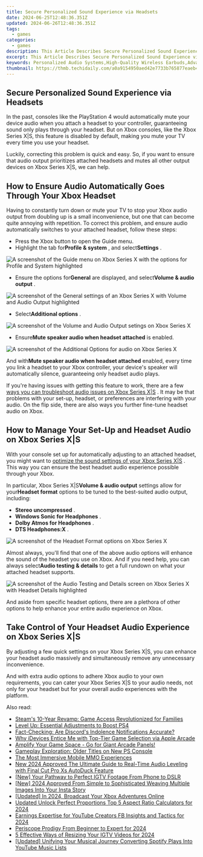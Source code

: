 ```yaml
---
title: Secure Personalized Sound Experience via Headsets
date: 2024-06-25T12:48:36.351Z
updated: 2024-06-26T12:48:36.351Z
tags:
  - games
categories:
  - games
description: This Article Describes Secure Personalized Sound Experience via Headsets
excerpt: This Article Describes Secure Personalized Sound Experience via Headsets
keywords: Personalized Audio Systems,High-Quality Wireless Earbuds,Advanced Noise Cancellation Headphones,Sound Secure Wireless Earbuds,Customized Sound Experience Headsets,Earbuds for Privacy & Sound Quality,Headphones with Customized Audio Settings
thumbnail: https://thmb.techidaily.com/a0a9154950aed42e7733b765877eaeb4a66b52b52c8c12f95943f09a40bb3819.jpg
---
```


## Secure Personalized Sound Experience via Headsets

 In the past, consoles like the PlayStation 4 would automatically mute your device audio when you attach a headset to your controller, guaranteeing sound only plays through your headset. But on Xbox consoles, like the Xbox Series X|S, this feature is disabled by default, making you mute your TV every time you use your headset.

 Luckily, correcting this problem is quick and easy. So, if you want to ensure that audio output prioritizes attached headsets and mutes all other output devices on Xbox Series X|S, we can help.

## How to Ensure Audio Automatically Goes Through Your Xbox Headset

 Having to constantly turn down or mute your TV to stop your Xbox audio output from doubling up is a small inconvenience, but one that can become quite annoying with repetition. To correct this problem, and ensure audio automatically switches to your attached headset, follow these steps:

* Press the Xbox button to open the Guide menu.
* Highlight the tab for**Profile & system** , and select**Settings** .

![A screenshot of the Guide menu on Xbox Series X with the options for Profile and System highlighted](https://static1.makeuseofimages.com/wordpress/wp-content/uploads/2023/07/xbox-guide-menu.jpg)

* Ensure the options for**General** are displayed, and select**Volume & audio output** .

![A screenshot of the General settings of an Xbox Series X with Volume and Audio Output highlighted](https://static1.makeuseofimages.com/wordpress/wp-content/uploads/2023/07/volume-and-audio-output-1.jpg)

* Select**Additional options** .

![A screenshot of the Volume and Audio Output setings on Xbox Series X](https://static1.makeuseofimages.com/wordpress/wp-content/uploads/2023/07/additional-options.jpg)

* Ensure**Mute speaker audio when headset attached** is enabled.

![A screenshot of the Additional Options for audio on Xbox Series X](https://static1.makeuseofimages.com/wordpress/wp-content/uploads/2023/07/mute-speaker-audio.jpg)

 And with**Mute speaker audio when headset attached** enabled, every time you link a headset to your Xbox controller, your device's speaker will automatically silence, guaranteeing only headset audio plays.

 If you're having issues with getting this feature to work, there are a few [ways you can troubleshoot audio issues on Xbox Series X|S](https://www.makeuseof.com/troubleshoot-xbox-audio-issues/) . It may be that problems with your set-up, headset, or preferences are interfering with your audio. On the flip side, there are also ways you further fine-tune headset audio on Xbox.

## How to Manage Your Set-Up and Headset Audio on Xbox Series X|S

 With your console set up for automatically adjusting to an attached headset, you might want to [optimize the sound settings of your Xbox Series X|S](https://www.makeuseof.com/xbox-series-xs-sound-settings/) . This way you can ensure the best headset audio experience possible through your Xbox.

 In particular, Xbox Series X|S**Volume & audio output** settings allow for your**Headset format** options to be tuned to the best-suited audio output, including:

* **Stereo uncompressed** .
* **Windows Sonic for Headphones** .
* **Dolby Atmos for Headphones** .
* **DTS Headphones:X** .

![A screenshot of the Headset Format options on Xbox Series X](https://static1.makeuseofimages.com/wordpress/wp-content/uploads/2023/07/headset-format.jpg)

 Almost always, you'll find that one of the above audio options will enhance the sound of the headset you use on Xbox. And if you need help, you can always select**Audio testing & details** to get a full rundown on what your attached headset supports.

![A screenshot of the Audio Testing and Details screen on Xbox Series X with Headset Details highlighted](https://static1.makeuseofimages.com/wordpress/wp-content/uploads/2023/07/headset-details.jpg)

 And aside from specific headset options, there are a plethora of other options to help enhance your entire audio experience on Xbox.

## Take Control of Your Headset Audio Experience on Xbox Series X|S

 By adjusting a few quick settings on your Xbox Series X|S, you can enhance your headset audio massively and simultaneously remove any unnecessary inconvenience.

 And with extra audio options to adhere Xbox audio to your own requirements, you can cater your Xbox Series X|S to your audio needs, not only for your headset but for your overall audio experiences with the platform.


<ins class="adsbygoogle"
     style="display:block"
     data-ad-format="autorelaxed"
     data-ad-client="ca-pub-7571918770474297"
     data-ad-slot="1223367746"></ins>



<ins class="adsbygoogle"
     style="display:block"
     data-ad-client="ca-pub-7571918770474297"
     data-ad-slot="8358498916"
     data-ad-format="auto"
     data-full-width-responsive="true"></ins>

<span class="atpl-alsoreadstyle">Also read:</span>
<div><ul>
<li><a href="https://games-able.techidaily.com/steams-10-year-revamp-game-access-revolutionized-for-families/"><u>Steam's 10-Year Revamp: Game Access Revolutionized for Families</u></a></li>
<li><a href="https://games-able.techidaily.com/level-up-essential-adjustments-to-boost-ps4/"><u>Level Up: Essential Adjustments to Boost PS4</u></a></li>
<li><a href="https://games-able.techidaily.com/fact-checking-are-discords-indolence-notifications-accurate/"><u>Fact-Checking: Are Discord's Indolence Notifications Accurate?</u></a></li>
<li><a href="https://games-able.techidaily.com/why-idevices-entice-me-with-top-tier-game-selection-via-apple-arcade/"><u>Why iDevices Entice Me with Top-Tier Game Selection via Apple Arcade</u></a></li>
<li><a href="https://games-able.techidaily.com/amplify-your-game-space-go-for-giant-arcade-panels/"><u>Amplify Your Game Space - Go for Giant Arcade Panels!</u></a></li>
<li><a href="https://games-able.techidaily.com/gameplay-exploration-older-titles-on-new-ps-console/"><u>Gameplay Exploration: Older Titles on New PS Console</u></a></li>
<li><a href="https://games-able.techidaily.com/the-most-immersive-mobile-mmo-experiences/"><u>The Most Immersive Mobile MMO Experiences</u></a></li>
<li><a href="https://sound-tweaking.techidaily.com/new-2024-approved-the-ultimate-guide-to-real-time-audio-leveling-with-final-cut-pro-xs-autoduck-feature/"><u>New 2024 Approved The Ultimate Guide to Real-Time Audio Leveling with Final Cut Pro Xs AutoDuck Feature</u></a></li>
<li><a href="https://instagram-video-files.techidaily.com/new-your-pathway-to-perfect-igtv-footage-from-phone-to-dslr/"><u>[New] Your Pathway to Perfect IGTV Footage  From Phone to DSLR</u></a></li>
<li><a href="https://instagram-video-recordings.techidaily.com/new-2024-approved-from-simple-to-sophisticated-weaving-multiple-images-into-your-insta-story/"><u>[New] 2024 Approved  From Simple to Sophisticated  Weaving Multiple Images Into Your Insta Story</u></a></li>
<li><a href="https://desktop-recording.techidaily.com/updated-in-2024-broadcast-your-xbox-adventures-online/"><u>[Updated] In 2024, Broadcast Your Xbox Adventures Online</u></a></li>
<li><a href="https://ai-video-apps.techidaily.com/updated-unlock-perfect-proportions-top-5-aspect-ratio-calculators-for-2024/"><u>Updated Unlock Perfect Proportions Top 5 Aspect Ratio Calculators for 2024</u></a></li>
<li><a href="https://facebook-clips.techidaily.com/earnings-expertise-for-youtube-creators-fb-insights-and-tactics-for-2024/"><u>Earnings Expertise for YouTube Creators  FB Insights and Tactics for 2024</u></a></li>
<li><a href="https://some-guidance.techidaily.com/periscope-prodigy-from-beginner-to-expert-for-2024/"><u>Periscope Prodigy  From Beginner to Expert for 2024</u></a></li>
<li><a href="https://instagram-video-recordings.techidaily.com/5-effective-ways-of-resizing-your-igtv-videos-for-2024/"><u>5 Effective Ways of Resizing Your IGTV Videos for 2024</u></a></li>
<li><a href="https://eaxpv-info.techidaily.com/updated-unifying-your-musical-journey-converting-spotify-plays-into-youtube-music-lists/"><u>[Updated] Unifying Your Musical Journey  Converting Spotify Plays Into YouTube Music Lists</u></a></li>
</ul></div>
